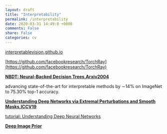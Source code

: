 ```yaml
---
layout: draft
title: "Interpretability"
permalink: /interpretability
date: 2020-03-31 14:49:0 +0000
comments: False
share: False
categories: cv
---
```


[interpretablevision.github.io](interpretablevision.github.io)

[https://github.com/facebookresearch/TorchRay](https://github.com/facebookresearch/TorchRay)


**[NBDT: Neural-Backed Decision Trees,Arxiv2004](https://arxiv.org/pdf/2004.00221.pdf)**

advancing state-of-the-art for interpretable methods by ∼14% on ImageNet to 75.30% top-1 accuracy.

**[Understanding Deep Networks via Extremal Perturbations and Smooth Masks,ICCV19](http://ruthcfong.github.io/files/fong19_extremal_poster.pdf)**

[tutorial: Understanding Deep Neural Networks](https://www.youtube.com/watch?v=YrlWq0oFZ50&list=WL&index=2&t=1301s)

**[Deep Image Prior](https://dmitryulyanov.github.io/deep_image_prior)**

